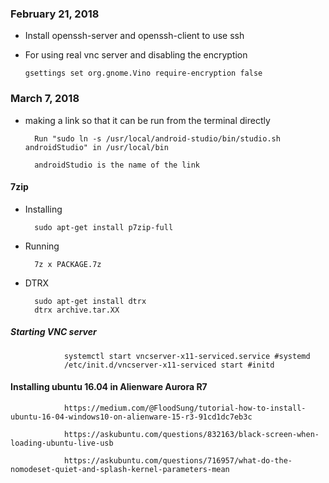 ### February 21, 2018

  * Install openssh-server and openssh-client to use ssh
  
  * For using real vnc server and disabling the encryption
  
        gsettings set org.gnome.Vino require-encryption false
        
### March 7, 2018

* making a link so that it can be run from the terminal directly 

		Run "sudo ln -s /usr/local/android-studio/bin/studio.sh androidStudio" in /usr/local/bin
		
		androidStudio is the name of the link

#### 7zip

* Installing

		sudo apt-get install p7zip-full

* Running

		7z x PACKAGE.7z 
				
* DTRX

		sudo apt-get install dtrx
		dtrx archive.tar.XX

##### Starting VNC server

                systemctl start vncserver-x11-serviced.service #systemd
                /etc/init.d/vncserver-x11-serviced start #initd
                
#### Installing ubuntu 16.04 in Alienware Aurora R7

                https://medium.com/@FloodSung/tutorial-how-to-install-ubuntu-16-04-windows10-on-alienware-15-r3-91cd1dc7eb3c
                
                https://askubuntu.com/questions/832163/black-screen-when-loading-ubuntu-live-usb
                
                https://askubuntu.com/questions/716957/what-do-the-nomodeset-quiet-and-splash-kernel-parameters-mean

		
